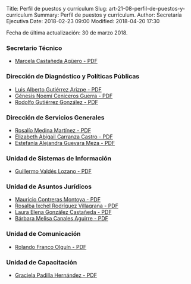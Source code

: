 Title: Perfil de puestos y currículum
Slug: art-21-08-perfil-de-puestos-y-curriculum
Summary: Perfil de puestos y currículum.
Author: Secretaría Ejecutiva
Date: 2018-02-23 09:00
Modified: 2018-04-20 17:30


Fecha de última actualización: 30 de marzo 2018.

### Secretario Técnico

* [Marcela Castañeda Agüero - PDF](cv-mca.pdf)

### Dirección de Diagnóstico y Políticas Públicas

* [Luis Alberto Gutiérrez Arizpe - PDF](cv-laga.pdf)
* [Génesis Noemí Ceniceros Guerra - PDF](cv-gncg.pdf)
* [Rodolfo Gutiérrez González - PDF](cv-rgg.pdf)

### Dirección de Servicios Generales

* [Rosalío Medina Martínez - PDF](cv-rmm.pdf)
* [Elizabeth Abigail Carranza Castro - PDF](cv-eacc.pdf)
* [Estefanía Alejandra Guevara Meza - PDF](cv-eagm.pdf)

### Unidad de Sistemas de Información

* [Guillermo Valdés Lozano - PDF](cv-gvl.pdf)

### Unidad de Asuntos Jurídicos

* [Mauricio Contreras Montoya - PDF](cv-mcm.pdf)
* [Rosalba Ixchel Rodríguez Villagrana - PDF](cv-rirv.pdf)
* [Laura Elena González Castañeda - PDF](cv-legc.pdf)
* [Bárbara Melisa Canales Aguirre - PDF](cv-bmca.pdf)

### Unidad de Comunicación

* [Rolando Franco Olguín - PDF](cv-rfo.pdf)

### Unidad de Capacitación

* [Graciela Padilla Hernández - PDF](cv-gph.pdf)
